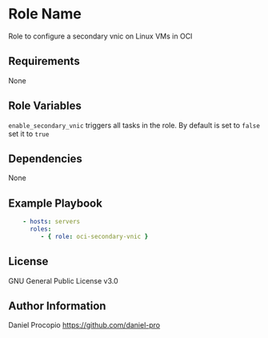 Role Name
=========

Role to configure a secondary vnic on Linux VMs in OCI

Requirements
------------

None

Role Variables
--------------

``` enable_secondary_vnic ``` triggers all tasks in the role. By default is set to ```false``` set it to ```true```


Dependencies
------------

None

Example Playbook
----------------

```yaml
    - hosts: servers
      roles:
         - { role: oci-secondary-vnic }
```

License
-------

GNU General Public License v3.0

Author Information
------------------

Daniel Procopio https://github.com/daniel-pro
